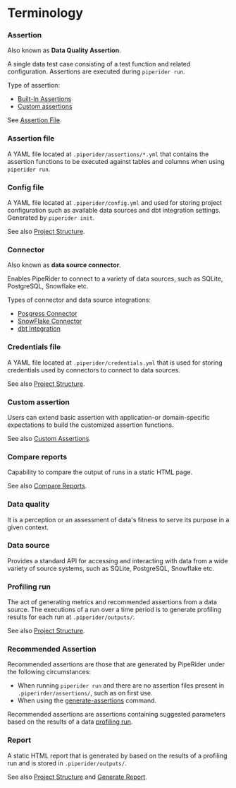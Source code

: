 # Terminology

### Assertion

Also known as **Data Quality Assertion**.

A single data test case consisting of a test function and related configuration. Assertions are executed during `piperider run`.&#x20;

Type of assertion:&#x20;

* [Built-In Assertions](data-quality-assertions/assertion-configuration.md)
* [Custom assertions](data-quality-assertions/custom-assertions.md)

See [Assertion File](terminology.md#assertion-yaml).

### Assertion file

A YAML file located at `.piperider/assertions/*.yml` that contains the assertion functions to be executed against tables and columns when using `piperider run`.

### Config file

A YAML file located at `.piperider/config.yml`  and used for storing project configuration such as available data sources and dbt integration settings. Generated by `piperider init`.

See also [Project Structure](project-structure.md).

### Connector

Also known as **data source connector**.

Enables PipeRider to connect to a variety of data sources, such as SQLite, PostgreSQL, Snowflake etc.

Types of connector and data source integrations:

* [Posgress Connector](data-sources/postgres-connector.md)
* [SnowFlake Connector](data-sources/snowflake-connector.md)
* [dbt Integration](data-sources/dbt-integration.md)

### Credentials file

A YAML file located at `.piperider/credentials.yml` that is used for storing credentials used by connectors to connect to data sources.

See also [Project Structure](project-structure.md).

### Custom assertion

Users can extend basic assertion with application-or domain-specific expectations to build the customized assertion functions.

See also [Custom Assertions](data-quality-assertions/custom-assertions.md).

### Compare reports

Capability to compare the output of runs in a static HTML page.

See also [Compare Reports](how-to-guides/compare-reports.md).

### Data quality

It is a perception or an assessment of data's fitness to serve its purpose in a given context.

### Data source

Provides a standard API for accessing and interacting with data from a wide variety of source systems, such as SQLite, PostgreSQL, Snowflake etc.

### Profiling run

The act of generating metrics and recommended assertions from a data source. The executions of a run over a time period is to generate profiling results for each run at `.piperider/outputs/`.

See also [Project Structure](project-structure.md).

### Recommended Assertion

Recommended assertions are those that are generated by PipeRider under the following circumstances:

* When running `piperider run` and there are no assertion files present in `.piperirder/assertions/`, such as on first use.
* When using the [generate-assertions](piperider-cli.md#generate-assertions) command.

Recommended assertions are assertions containing suggested parameters based on the results of a data [profiling run](terminology.md#profiling-run).&#x20;

### Report

A static HTML report that is generated by based on the results of a profiling run and is stored in `.piperider/outputs/`.

See also [Project Structure](project-structure.md) and [Generate Report](how-to-guides/generate-report.md).

